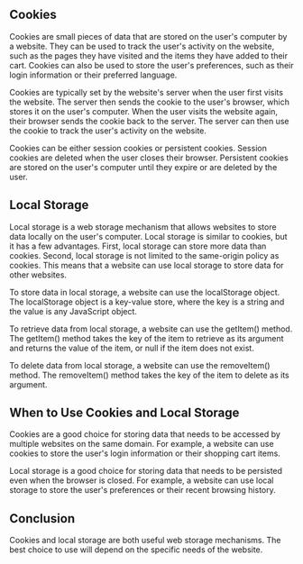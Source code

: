 ## Cookies
Cookies are small pieces of data that are stored on the user's computer by a website. They can be used to track the user's activity on the website, such as the pages they have visited and the items they have added to their cart. Cookies can also be used to store the user's preferences, such as their login information or their preferred language.

Cookies are typically set by the website's server when the user first visits the website. The server then sends the cookie to the user's browser, which stores it on the user's computer. When the user visits the website again, their browser sends the cookie back to the server. The server can then use the cookie to track the user's activity on the website.

Cookies can be either session cookies or persistent cookies. Session cookies are deleted when the user closes their browser. Persistent cookies are stored on the user's computer until they expire or are deleted by the user.

## Local Storage
Local storage is a web storage mechanism that allows websites to store data locally on the user's computer. Local storage is similar to cookies, but it has a few advantages. First, local storage can store more data than cookies. Second, local storage is not limited to the same-origin policy as cookies. This means that a website can use local storage to store data for other websites.

To store data in local storage, a website can use the localStorage object. The localStorage object is a key-value store, where the key is a string and the value is any JavaScript object.

To retrieve data from local storage, a website can use the getItem() method. The getItem() method takes the key of the item to retrieve as its argument and returns the value of the item, or null if the item does not exist.

To delete data from local storage, a website can use the removeItem() method. The removeItem() method takes the key of the item to delete as its argument.

## When to Use Cookies and Local Storage
Cookies are a good choice for storing data that needs to be accessed by multiple websites on the same domain. For example, a website can use cookies to store the user's login information or their shopping cart items.

Local storage is a good choice for storing data that needs to be persisted even when the browser is closed. For example, a website can use local storage to store the user's preferences or their recent browsing history.

## Conclusion
Cookies and local storage are both useful web storage mechanisms. The best choice to use will depend on the specific needs of the website.